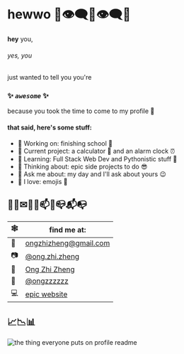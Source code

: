 # hewwo 👋👁‍🗨👄👁‍🗨✨ 

**hey** you, 

###### yes, you 

just wanted to tell you you're 

### ✨ _`awesome`_ ✨

because you took the time to come to my profile 🥺

#### that said, here's some stuff: 
- 🔭 Working on: finishing school 🏫
- 🔧 Current project: a calculator 🧮 and an alarm clock ⏰
- 🌱 Learning:  Full Stack Web Dev and Pythonistic stuff 🐍
- 🤔 Thinking about: epic side projects to do 😎 
- 💬 Ask me about: my day and I'll ask about yours 😉
- 💖 I love: emojis 👀

## 📧📮✉📨📩📫💌📪📬📭
| 🕸 | find me at: |
|---|---|
| 📧 | [ongzhizheng@gmail.com](mailto:ongzhizheng@gmail.com) |
| 📷 | [@ong.zhi.zheng](https://instagram.com/ong.zhi.zheng) |
| 📘 | [Ong Zhi Zheng](https://www.facebook.com/profile.php?id=100009737623508) |
| 🐤 | [@ongzzzzzz](https://twitter.com/ongzzzzzz) |
| 💻 | [epic website](http://ongzz.me) |

## 📈📉📊
![the thing everyone puts on profile readme](https://github-readme-stats.vercel.app/api?username=Fogeinator&show_icons=true&count_private=true&theme=dracula)
